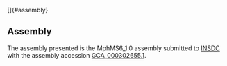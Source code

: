 []{#assembly}

Assembly
--------

The assembly presented is the MphMS6\_1.0 assembly submitted to
[INSDC](http://www.insdc.org) with the assembly accession
[GCA\_000302655.1](http://www.ebi.ac.uk/ena/data/view/GCA_000302655.1).
